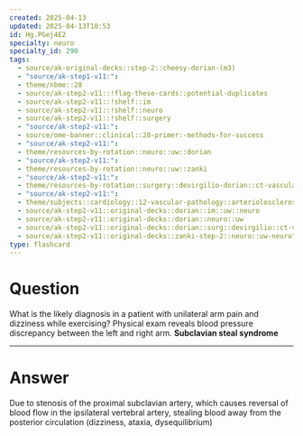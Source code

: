 ```yaml
---
created: 2025-04-13
updated: 2025-04-13T10:53
id: Hg.PGej4E2
specialty: neuro
specialty_id: 290
tags:
  - source/ak-original-decks::step-2::cheesy-dorian-(m3)
  - "source/ak-step1-v11:": 
  - theme/nbme::28
  - source/ak-step2-v11::!flag-these-cards::potential-duplicates
  - source/ak-step2-v11::!shelf::im
  - source/ak-step2-v11::!shelf::neuro
  - source/ak-step2-v11::!shelf::surgery
  - "source/ak-step2-v11:": 
  - source/ome-banner::clinical::20-primer:-methods-for-success
  - "source/ak-step2-v11:": 
  - theme/resources-by-rotation::neuro::uw::dorian
  - "source/ak-step2-v11:": 
  - theme/resources-by-rotation::neuro::uw::zanki
  - "source/ak-step2-v11:": 
  - theme/resources-by-rotation::surgery::devirgilio-dorian::ct-vascular
  - "source/ak-step2-v11:": 
  - theme/subjects::cardiology::12-vascular-pathology::arteriolosclerosis::subclavian-steal-syndrome
  - source/ak-step2-v11::original-decks::dorian::im::uw::neuro
  - source/ak-step2-v11::original-decks::dorian::neuro::uw
  - source/ak-step2-v11::original-decks::dorian::surg::devirgilio::ct-vascular
  - source/ak-step2-v11::original-decks::zanki-step-2::neuro::uw-neuro"
type: flashcard
---
```


# Question
What is the likely diagnosis in a patient with unilateral arm pain and dizziness while exercising? Physical exam reveals blood pressure discrepancy between the left and right arm.    **Subclavian steal syndrome**

---

# Answer
Due to stenosis of the proximal subclavian artery, which causes reversal of blood flow in the ipsilateral vertebral artery, stealing blood away from the posterior circulation (dizziness, ataxia, dysequilibrium)
